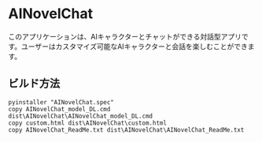 # AINovelChat
このアプリケーションは、AIキャラクターとチャットができる対話型アプリです。ユーザーはカスタマイズ可能なAIキャラクターと会話を楽しむことができます。

## ビルド方法
```
pyinstaller "AINovelChat.spec"
copy AINovelChat_model_DL.cmd dist\AINovelChat\AINovelChat_model_DL.cmd
copy custom.html dist\AINovelChat\custom.html
copy AINovelChat_ReadMe.txt dist\AINovelChat\AINovelChat_ReadMe.txt
```
